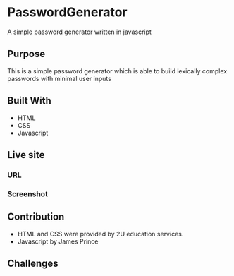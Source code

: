 # PasswordGenerator
A simple password generator written in javascript


## Purpose
This is a simple password generator which is able to build lexically complex passwords with minimal user inputs

## Built With 
- HTML 
- CSS
- Javascript

## Live site

### URL

### Screenshot


## Contribution 
- HTML and CSS were provided by 2U education services.
- Javascript by James Prince

## Challenges
